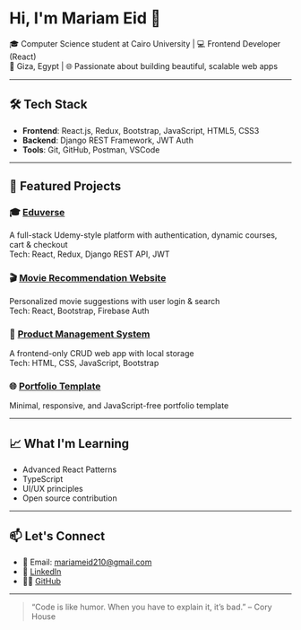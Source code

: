 # Hi, I'm Mariam Eid 👋

🎓 Computer Science student at Cairo University | 💻 Frontend Developer (React)  
📍 Giza, Egypt | 🌐 Passionate about building beautiful, scalable web apps

---

## 🛠️ Tech Stack

- **Frontend**: React.js, Redux, Bootstrap, JavaScript, HTML5, CSS3
- **Backend**: Django REST Framework, JWT Auth
- **Tools**: Git, GitHub, Postman, VSCode

---

## 📌 Featured Projects

### 🎓 [Eduverse](https://github.com/Mariam-Eid-Mohamed/eduverse)
A full-stack Udemy-style platform with authentication, dynamic courses, cart & checkout  
Tech: React, Redux, Django REST API, JWT

### 🎬 [Movie Recommendation Website](https://github.com/Mariam-Eid-Mohamed/movie-recommendation-app)
Personalized movie suggestions with user login & search  
Tech: React, Bootstrap, Firebase Auth

### 🧮 [Product Management System](https://github.com/Mariam-Eid-Mohamed/product-crud-frontend)
A frontend-only CRUD web app with local storage  
Tech: HTML, CSS, JavaScript, Bootstrap

### 🌐 [Portfolio Template](https://github.com/Mariam-Eid-Mohamed/responsive-portfolio-template)
Minimal, responsive, and JavaScript-free portfolio template

---

## 📈 What I'm Learning

- Advanced React Patterns
- TypeScript
- UI/UX principles
- Open source contribution

---

## 📫 Let's Connect

- 📧 Email: mariameid210@gmail.com  
- 💼 [LinkedIn](https://linkedin.com/in/mariam-eid)  
- 🧑‍💻 [GitHub](https://github.com/Mariam-Eid-Mohamed)

---

> “Code is like humor. When you have to explain it, it’s bad.” – Cory House
